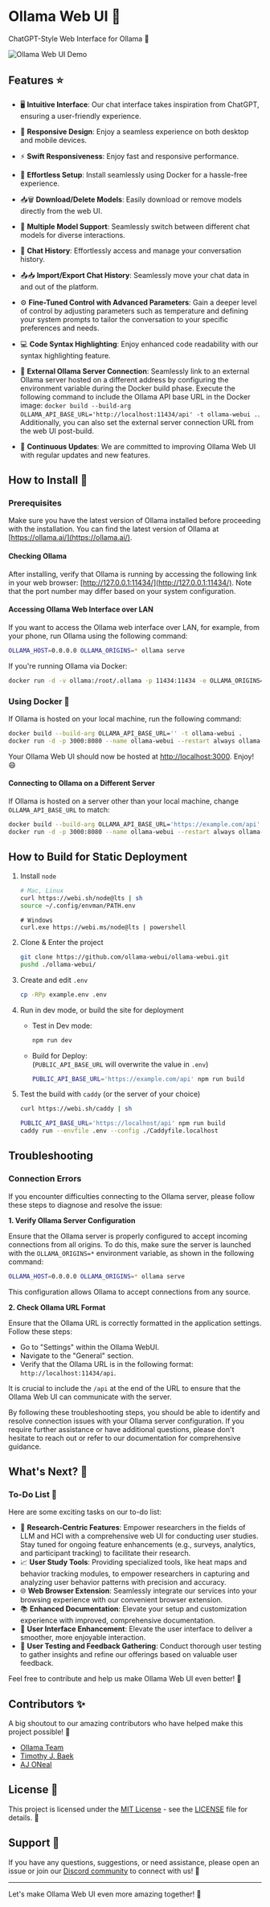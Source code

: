 # Ollama Web UI 👋

ChatGPT-Style Web Interface for Ollama 🦙

![Ollama Web UI Demo](./demo.gif)

## Features ⭐

- 🖥️ **Intuitive Interface**: Our chat interface takes inspiration from ChatGPT, ensuring a user-friendly experience.

- 📱 **Responsive Design**: Enjoy a seamless experience on both desktop and mobile devices.

- ⚡ **Swift Responsiveness**: Enjoy fast and responsive performance.

- 🚀 **Effortless Setup**: Install seamlessly using Docker for a hassle-free experience.

- 📥🗑️ **Download/Delete Models**: Easily download or remove models directly from the web UI.

- 🤖 **Multiple Model Support**: Seamlessly switch between different chat models for diverse interactions.

- 📜 **Chat History**: Effortlessly access and manage your conversation history.

- 📤📥 **Import/Export Chat History**: Seamlessly move your chat data in and out of the platform.

- ⚙️ **Fine-Tuned Control with Advanced Parameters**: Gain a deeper level of control by adjusting parameters such as temperature and defining your system prompts to tailor the conversation to your specific preferences and needs.

- 💻 **Code Syntax Highlighting**: Enjoy enhanced code readability with our syntax highlighting feature.

- 🔗 **External Ollama Server Connection**: Seamlessly link to an external Ollama server hosted on a different address by configuring the environment variable during the Docker build phase. Execute the following command to include the Ollama API base URL in the Docker image: `docker build --build-arg OLLAMA_API_BASE_URL='http://localhost:11434/api' -t ollama-webui .`. Additionally, you can also set the external server connection URL from the web UI post-build.

- 🌟 **Continuous Updates**: We are committed to improving Ollama Web UI with regular updates and new features.

## How to Install 🚀

### Prerequisites

Make sure you have the latest version of Ollama installed before proceeding with the installation. You can find the latest version of Ollama at [https://ollama.ai/](https://ollama.ai/).

#### Checking Ollama

After installing, verify that Ollama is running by accessing the following link in your web browser: [http://127.0.0.1:11434/](http://127.0.0.1:11434/). Note that the port number may differ based on your system configuration.

#### Accessing Ollama Web Interface over LAN

If you want to access the Ollama web interface over LAN, for example, from your phone, run Ollama using the following command:

```bash
OLLAMA_HOST=0.0.0.0 OLLAMA_ORIGINS=* ollama serve
```

If you're running Ollama via Docker:

```bash
docker run -d -v ollama:/root/.ollama -p 11434:11434 -e OLLAMA_ORIGINS="*" --name ollama ollama/ollama
```

### Using Docker 🐳

If Ollama is hosted on your local machine, run the following command:

```bash
docker build --build-arg OLLAMA_API_BASE_URL='' -t ollama-webui .
docker run -d -p 3000:8080 --name ollama-webui --restart always ollama-webui
```

Your Ollama Web UI should now be hosted at [http://localhost:3000](http://localhost:3000). Enjoy! 😄

#### Connecting to Ollama on a Different Server

If Ollama is hosted on a server other than your local machine, change `OLLAMA_API_BASE_URL` to match:

```bash
docker build --build-arg OLLAMA_API_BASE_URL='https://example.com/api' -t ollama-webui .
docker run -d -p 3000:8080 --name ollama-webui --restart always ollama-webui
```

## How to Build for Static Deployment

1. Install `node`

   ```sh
   # Mac, Linux
   curl https://webi.sh/node@lts | sh
   source ~/.config/envman/PATH.env
   ```

   ```pwsh
   # Windows
   curl.exe https://webi.ms/node@lts | powershell
   ```

2. Clone & Enter the project
   ```sh
   git clone https://github.com/ollama-webui/ollama-webui.git
   pushd ./ollama-webui/
   ```
3. Create and edit `.env`
   ```sh
   cp -RPp example.env .env
   ```
4. Run in dev mode, or build the site for deployment
   - Test in Dev mode:
     ```sh
     npm run dev
     ```
   - Build for Deploy: \
     (`PUBLIC_API_BASE_URL` will overwrite the value in `.env`)
     ```sh
     PUBLIC_API_BASE_URL='https://example.com/api' npm run build
     ```
5. Test the build with `caddy` (or the server of your choice)

   ```sh
   curl https://webi.sh/caddy | sh

   PUBLIC_API_BASE_URL='https://localhost/api' npm run build
   caddy run --envfile .env --config ./Caddyfile.localhost
   ```

## Troubleshooting

### Connection Errors

If you encounter difficulties connecting to the Ollama server, please follow these steps to diagnose and resolve the issue:

**1. Verify Ollama Server Configuration**

Ensure that the Ollama server is properly configured to accept incoming connections from all origins. To do this, make sure the server is launched with the `OLLAMA_ORIGINS=*` environment variable, as shown in the following command:

```bash
OLLAMA_HOST=0.0.0.0 OLLAMA_ORIGINS=* ollama serve
```

This configuration allows Ollama to accept connections from any source.

**2. Check Ollama URL Format**

Ensure that the Ollama URL is correctly formatted in the application settings. Follow these steps:

- Go to "Settings" within the Ollama WebUI.
- Navigate to the "General" section.
- Verify that the Ollama URL is in the following format: `http://localhost:11434/api`.

It is crucial to include the `/api` at the end of the URL to ensure that the Ollama Web UI can communicate with the server.

By following these troubleshooting steps, you should be able to identify and resolve connection issues with your Ollama server configuration. If you require further assistance or have additional questions, please don't hesitate to reach out or refer to our documentation for comprehensive guidance.

## What's Next? 🚀

### To-Do List 📝

Here are some exciting tasks on our to-do list:

- 🧪 **Research-Centric Features**: Empower researchers in the fields of LLM and HCI with a comprehensive web UI for conducting user studies. Stay tuned for ongoing feature enhancements (e.g., surveys, analytics, and participant tracking) to facilitate their research.
- 📈 **User Study Tools**: Providing specialized tools, like heat maps and behavior tracking modules, to empower researchers in capturing and analyzing user behavior patterns with precision and accuracy.
- 🌐 **Web Browser Extension**: Seamlessly integrate our services into your browsing experience with our convenient browser extension.
- 📚 **Enhanced Documentation**: Elevate your setup and customization experience with improved, comprehensive documentation.
- 🌟 **User Interface Enhancement**: Elevate the user interface to deliver a smoother, more enjoyable interaction.
- 🧐 **User Testing and Feedback Gathering**: Conduct thorough user testing to gather insights and refine our offerings based on valuable user feedback.

Feel free to contribute and help us make Ollama Web UI even better! 🙌

## Contributors ✨

A big shoutout to our amazing contributors who have helped make this project possible! 🙏

- [Ollama Team](https://github.com/jmorganca/ollama)
- [Timothy J. Baek](https://github.com/tjbck)
- [AJ ONeal](https://github.com/coolaj86)

## License 📜

This project is licensed under the [MIT License](LICENSE) - see the [LICENSE](LICENSE) file for details. 📄

## Support 💬

If you have any questions, suggestions, or need assistance, please open an issue or join our [Discord community](https://discord.gg/ollama) to connect with us! 🤝

---

Let's make Ollama Web UI even more amazing together! 💪

